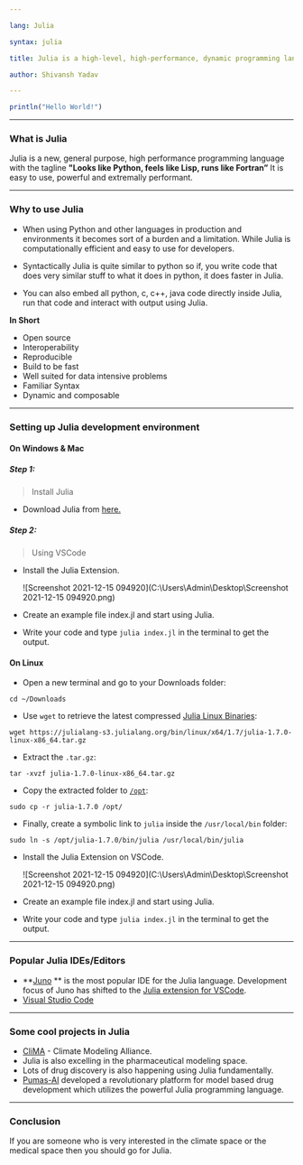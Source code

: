 ```yaml
---

lang: Julia

syntax: julia

title: Julia is a high-level, high-performance, dynamic programming language.

author: Shivansh Yadav

---
```


```julia
println("Hello World!")
```

---

### What is Julia

Julia is a new, general purpose, high performance programming language with the tagline **"Looks like Python, feels like Lisp, runs like Fortran”** It is easy to use, powerful and extremally performant.

---

### Why to use Julia

- When using Python and other languages in production and environments it becomes sort of a burden and a limitation. While Julia is computationally efficient and easy to use for developers.

- Syntactically Julia is quite similar to python so if, you write code that does very similar stuff to what it does in python, it does faster in Julia.

- You can also embed all python, c, c++, java code directly inside Julia, run that code and interact with output using Julia.

**In Short**

- Open source
- Interoperability
- Reproducible
- Build to be fast
- Well suited for data intensive problems
- Familiar Syntax
- Dynamic and composable

---

### Setting up Julia development environment

#### On Windows & Mac

##### Step 1:

> Install Julia 

- Download Julia from [here.](https://julialang.org/downloads/) 

##### Step 2:

> Using VSCode

- Install the Julia Extension.

  ![Screenshot 2021-12-15 094920](C:\Users\Admin\Desktop\Screenshot 2021-12-15 094920.png)

- Create an example file index.jl and start using Julia.

- Write your code and type `julia index.jl` in the terminal to get the output.

#### On Linux

- Open a new terminal and go to your Downloads folder:

```
cd ~/Downloads
```

- Use `wget` to retrieve the latest compressed [Julia Linux Binaries](https://julialang.org/downloads/):

```
wget https://julialang-s3.julialang.org/bin/linux/x64/1.7/julia-1.7.0-linux-x86_64.tar.gz
```

- Extract the `.tar.gz`:

```
tar -xvzf julia-1.7.0-linux-x86_64.tar.gz
```

- Copy the extracted folder to [`/opt`](https://askubuntu.com/a/34922/292615):

```
sudo cp -r julia-1.7.0 /opt/
```

- Finally, create a symbolic link to `julia` inside the `/usr/local/bin` folder:

```
sudo ln -s /opt/julia-1.7.0/bin/julia /usr/local/bin/julia
```

- Install the Julia Extension on VSCode.

  ![Screenshot 2021-12-15 094920](C:\Users\Admin\Desktop\Screenshot 2021-12-15 094920.png)

- Create an example file index.jl and start using Julia.

- Write your code and type `julia index.jl` in the terminal to get the output.

---

### Popular Julia IDEs/Editors

- **[Juno](https://junolab.org/) ** is the most popular IDE for the Julia language. Development focus of Juno has shifted to the [Julia extension for VSCode](https://www.julia-vscode.org/).
- [Visual Studio Code](https://code.visualstudio.com/download)

----

### Some cool projects in Julia

- [CliMA](https://clima.caltech.edu/) - Climate Modeling Alliance.
- Julia is also excelling in the pharmaceutical modeling space.
- Lots of drug discovery is also happening using Julia fundamentally.
- [Pumas-AI](https://pumas.ai/) developed a revolutionary platform for model based drug development which utilizes the powerful Julia programming language.

---

### Conclusion

If you are someone who is very interested in the climate space or the medical space then you should go for Julia.
